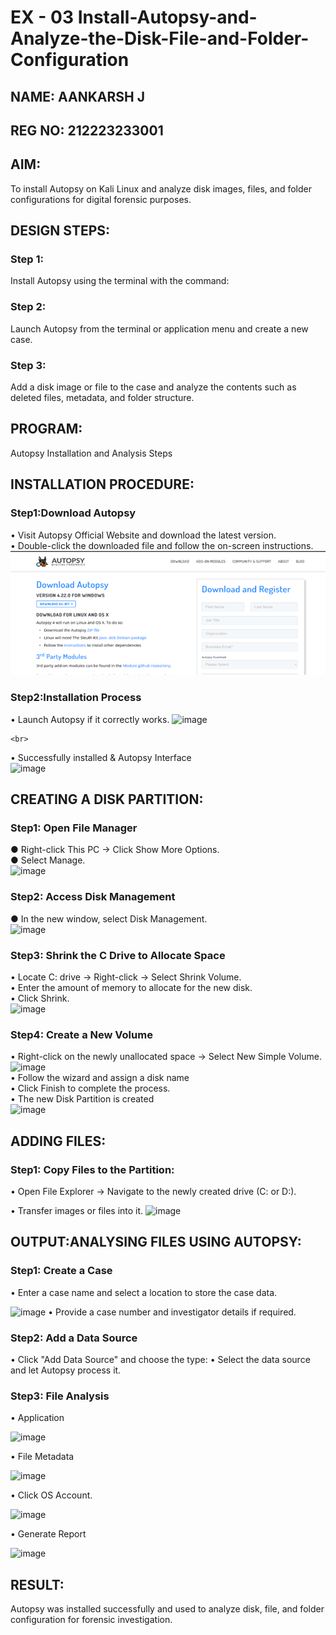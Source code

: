 # EX - 03 Install-Autopsy-and-Analyze-the-Disk-File-and-Folder-Configuration
## NAME: AANKARSH J
## REG NO: 212223233001
## AIM:
To install Autopsy on Kali Linux and analyze disk images, files, and folder configurations for digital forensic purposes.

## DESIGN STEPS:
### Step 1:
Install Autopsy using the terminal with the command:

### Step 2:
Launch Autopsy from the terminal or application menu and create a new case.

### Step 3:
Add a disk image or file to the case and analyze the contents such as deleted files, metadata, and folder structure.

## PROGRAM:
Autopsy Installation and Analysis Steps
## INSTALLATION PROCEDURE:
### Step1:Download Autopsy
  •	Visit Autopsy Official Website and download the latest version.
  <br>
  •	Double-click the downloaded file and follow the on-screen instructions.
  <br>
  ![image](https://github.com/Aankarsh/Install-Autopsy-and-Analyze-the-Disk-File-and-Folder-Configuration/blob/main/autopsy-download.png)

### Step2:Installation Process<br>
  •	Launch Autopsy if it correctly works. 
  ![image](https://github.com/user-attachments/assets/f0fb93a5-ae0e-4adc-943d-b904cd5a817d)

    <br>
  •	Successfully installed & Autopsy Interface<br>
  ![image](https://github.com/user-attachments/assets/84f04f68-a876-40a1-afee-d64dce4f0e53)

  
## CREATING A DISK PARTITION:
### Step1: Open File Manager
  ●	Right-click This PC → Click Show More Options.<br>
  ●	Select Manage.<br>
![image](https://github.com/user-attachments/assets/74032702-8933-4eef-a681-6dac708a2452)
<br>
### Step2: Access Disk Management<br>
  ●	In the new window, select Disk Management.<br>
  ![image](https://github.com/user-attachments/assets/d0522213-d3fb-4a45-bb79-bb8c4bb4f4c9)

### Step3: Shrink the C Drive to Allocate Space<br>
  •	Locate C: drive → Right-click → Select Shrink Volume.<br>
  •	Enter the amount of memory to allocate for the new disk.<br>
  •	Click Shrink.<br>
  ![image](https://github.com/user-attachments/assets/1b92460f-3b9b-4abb-b794-bd48b9f90a9f)
<br>
### Step4: Create a New Volume
  •	Right-click on the newly unallocated space → Select New Simple Volume.<br>
  ![image](https://github.com/user-attachments/assets/41558cda-0e2b-4fcb-87f8-3cb63162fd24)
<br>
  •	Follow the wizard and assign a disk name<br>
  •	Click Finish to complete the process.<br>
  •	The new Disk Partition is created<br>
![image](https://github.com/user-attachments/assets/1cf2a252-b34d-4100-8253-b1736cac479d)

## ADDING FILES:
### Step1: Copy Files to the Partition:
  •	Open File Explorer → Navigate to the newly created drive (C: or D:).

  •	Transfer images or files into it.
  ![image](https://github.com/user-attachments/assets/a0142b7a-366d-47dc-9d34-6290e0bee579)

## OUTPUT:ANALYSING FILES USING AUTOPSY:

### Step1: Create a Case
  •	Enter a case name and select a location to store the case data.
  
   ![image](https://github.com/user-attachments/assets/bc808727-106c-4214-8f91-7ae555fb8636)
  •	Provide a case number and investigator details if required.

### Step2: Add a Data Source
  •	Click "Add Data Source" and choose the type:
  •	Select the data source and let Autopsy process it.
### Step3: File Analysis
  •	Application
  
  ![image](https://github.com/user-attachments/assets/bda92cad-9f47-4a7c-97f6-05910c373fe0)

  •	File Metadata
  
  ![image](https://github.com/user-attachments/assets/0450bf95-28a5-44be-b875-016216e62136)

  •	Click OS Account.
  
  ![image](https://github.com/user-attachments/assets/63a21fd6-4ea2-408a-ac70-d6a0274e702b)

  •	Generate Report
  
  ![image](https://github.com/user-attachments/assets/5a82b31d-3f4f-49dd-9b23-4872df3ab8a9)


## RESULT:
Autopsy was installed successfully and used to analyze disk, file, and folder configuration for forensic investigation.
